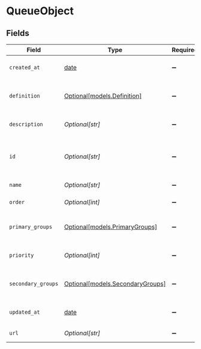 # QueueObject


## Fields

| Field                                                                | Type                                                                 | Required                                                             | Description                                                          |
| -------------------------------------------------------------------- | -------------------------------------------------------------------- | -------------------------------------------------------------------- | -------------------------------------------------------------------- |
| `created_at`                                                         | [date](https://docs.python.org/3/library/datetime.html#date-objects) | :heavy_minus_sign:                                                   | The time the queue was created                                       |
| `definition`                                                         | [Optional[models.Definition]](../models/definition.md)               | :heavy_minus_sign:                                                   | Conditions when queue could be applied                               |
| `description`                                                        | *Optional[str]*                                                      | :heavy_minus_sign:                                                   | The description of the queue                                         |
| `id`                                                                 | *Optional[str]*                                                      | :heavy_minus_sign:                                                   | Automatically assigned when creating queue                           |
| `name`                                                               | *Optional[str]*                                                      | :heavy_minus_sign:                                                   | The name of the queue                                                |
| `order`                                                              | *Optional[int]*                                                      | :heavy_minus_sign:                                                   | The queue-applied order                                              |
| `primary_groups`                                                     | [Optional[models.PrimaryGroups]](../models/primarygroups.md)         | :heavy_minus_sign:                                                   | Primary group ids linked to the queue                                |
| `priority`                                                           | *Optional[int]*                                                      | :heavy_minus_sign:                                                   | The queue-applied priority                                           |
| `secondary_groups`                                                   | [Optional[models.SecondaryGroups]](../models/secondarygroups.md)     | :heavy_minus_sign:                                                   | Secondary group ids linked to the queue                              |
| `updated_at`                                                         | [date](https://docs.python.org/3/library/datetime.html#date-objects) | :heavy_minus_sign:                                                   | The time of the queue's last update                                  |
| `url`                                                                | *Optional[str]*                                                      | :heavy_minus_sign:                                                   | The API URL of the queue                                             |